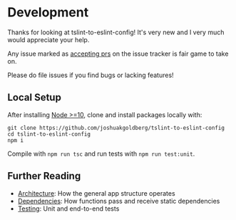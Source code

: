 # Development

Thanks for looking at tslint-to-eslint-config!
It's very new and I very much would appreciate your help.

Any issue marked as [accepting prs](https://github.com/JoshuaKGoldberg/tslint-to-eslint-config/issues?q=is%3Aissue+is%3Aopen+label%3A%22accepting+prs%22) on the issue tracker is fair game to take on.

Please do file issues if you find bugs or lacking features!

## Local Setup

After installing [Node >=10](https://nodejs.org/en/download), clone and install packages locally with:

```shell
git clone https://github.com/joshuakgoldberg/tslint-to-eslint-config
cd tslint-to-eslint-config
npm i
```

Compile with `npm run tsc` and run tests with `npm run test:unit`.

## Further Reading

-   [Architecture](./Architecture.md): How the general app structure operates
-   [Dependencies](./Dependencies.md): How functions pass and receive static dependencies
-   [Testing](./Testing.md): Unit and end-to-end tests
